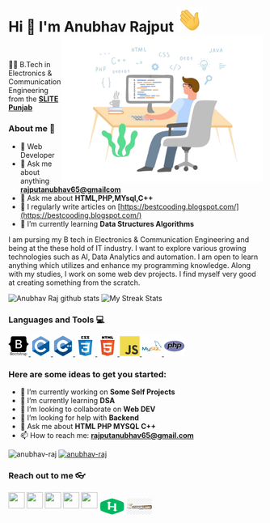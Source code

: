 
# Hi 👐  I'm Anubhav Rajput <img src="https://raw.githubusercontent.com/ABSphreak/ABSphreak/master/gifs/Hi.gif" width="50px"> <img align='right' width="400" src="output-onlinepngtools.png">
</br>

👨‍🎓 B.Tech in Electronics & Communication Engineering from the **[SLITE Punjab](http://sliet.ac.in/)** 

### About me :eyes:

- :dart: Web Developer  
- :e-mail: Ask me about anything  **[rajputanubhav65@gmailcom](rajputanubhav65@gmailcom)**
 - 💬 Ask me about **HTML,PHP,MYsql,C++**
 - 📝 I regularly write articles on [https://bestcooding.blogspot.com/](https://bestcooding.blogspot.com/)
 - 🌱 I’m currently learning **Data Structures Algorithms**
<!--- :satellite: My Website **[Click Here](https://sumitt1080.github.io/#/)**-->

<p>I am pursing my B tech in Electronics & Communication Engineering and being at the these hold of IT industry.
I want to explore various growing technologies such as AI, Data  Analytics and automation.
I am open to learn anything which utilizes and enhance my programming knowledge. Along with my studies, I work on some web dev projects.
I find myself very good at creating something from the scratch.</p>



![Anubhav Raj github stats](https://github-readme-stats.vercel.app/api?username=Anubhav-raj&show_icons=true&theme=dracula)
![My Streak Stats](https://github-readme-streak-stats.herokuapp.com/?user=Anubhav-raj&theme=tokyonight)


### Languages and Tools :computer:
<p align="left"> <a href="https://getbootstrap.com" target="_blank" rel="noreferrer"> <img src="https://raw.githubusercontent.com/devicons/devicon/master/icons/bootstrap/bootstrap-plain-wordmark.svg" alt="bootstrap" width="40" height="40"/> </a> <a href="https://www.cprogramming.com/" target="_blank" rel="noreferrer"> <img src="https://raw.githubusercontent.com/devicons/devicon/master/icons/c/c-original.svg" alt="c" width="40" height="40"/> </a> <a href="https://www.w3schools.com/cpp/" target="_blank" rel="noreferrer"> <img src="https://raw.githubusercontent.com/devicons/devicon/master/icons/cplusplus/cplusplus-original.svg" alt="cplusplus" width="40" height="40"/> </a> <a href="https://www.w3schools.com/css/" target="_blank" rel="noreferrer"> <img src="https://raw.githubusercontent.com/devicons/devicon/master/icons/css3/css3-original-wordmark.svg" alt="css3" width="40" height="40"/> </a> <a href="https://www.w3.org/html/" target="_blank" rel="noreferrer"> <img src="https://raw.githubusercontent.com/devicons/devicon/master/icons/html5/html5-original-wordmark.svg" alt="html5" width="40" height="40"/> </a> <a href="https://developer.mozilla.org/en-US/docs/Web/JavaScript" target="_blank" rel="noreferrer"> <img src="https://raw.githubusercontent.com/devicons/devicon/master/icons/javascript/javascript-original.svg" alt="javascript" width="40" height="40"/> </a> <a href="https://www.mysql.com/" target="_blank" rel="noreferrer"> <img src="https://raw.githubusercontent.com/devicons/devicon/master/icons/mysql/mysql-original-wordmark.svg" alt="mysql" width="40" height="40"/> </a> <a href="https://www.php.net" target="_blank" rel="noreferrer"> <img src="https://raw.githubusercontent.com/devicons/devicon/master/icons/php/php-original.svg" alt="php" width="40" height="40"/> </a> </p>



### Here are some ideas to get you started:

- 🔭 I’m currently working on **Some Self Projects**
- 🌱 I’m currently learning **DSA**
- 👯 I’m looking to collaborate on **Web DEV**
- 🤔 I’m looking for help with **Backend**
- 💬 Ask me about **HTML PHP MYSQL C++**
- 📫 How to reach me: **rajputanubhav65@gmail.com**
<!--- ⚡ Fun fact: **I play too much video games than coding**-->
<!-- - 😄 Pronouns: ... -->
<img src="https://komarev.com/ghpvc/?username=anubhav-raj&label=Profile%20views&color=0e75b6&style=flat" alt="anubhav-raj" /> 
 <a href="https://github.com/ryo-ma/github-profile-trophy"><img src="https://github-profile-trophy.vercel.app/?username=anubhav-raj" alt="anubhav-raj" /></a> 

### Reach out to me 👓

<a href="https://twitter.com/anubhav00225547"><img src="https://i.ibb.co/kmgQVyW/twitter.png" width="32px" height="32px"></a> <a href="https://github.com/Anubhav-Raj"><img src="https://cdn.iconscout.com/icon/free/png-256/github-108-438008.png" width="32px" height="32px"></a> <a href="https://www.facebook.com/anubhav.rajput.9619"><img src="https://i.ibb.co/zmYNW4p/facebook.png" width="32px" height="32px"></a> <a href="https://www.linkedin.com/in/%F0%9D%98%BC%F0%9D%99%A3%F0%9D%99%AA%F0%9D%99%97%F0%9D%99%9D%F0%9D%99%96%F0%9D%99%AB-rajput-a9a6861b7/"><img src="https://i.ibb.co/Kx2GSrT/linkedin.png" width="32px" height="32px"></a> <a href="https://www.instagram.com/anubhavrajput8877/"><img src="https://f0.pngfuel.com/png/605/658/black-and-white-instagram-logo-logo-black-and-white-instagram-logo-png-clip-art-thumbnail.png" width="32px" height="32px"></a> 
<a href="https://www.hackerearth.com/@rajputanubhav" target="blank"><img align="center" src="kisspng-hackerrank-computer-programming-programmer-logo-in-hacker-logo-5adb399cdfb565.7292780115243165729163.png" alt="@rajputanubhav" width="50px" height="32px" /></a>
<a href="https://www.codechef.com/users/anubhav_rajput" target="blank"><img align="center" src="563-5638110_codechef-announces-the-3rd-edition-of-indias-largest.png" alt="anubhav_rajput" width="50px" height="32px" /></a>

